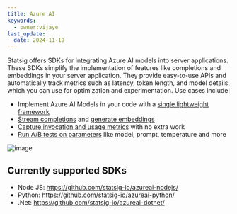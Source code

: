 ```yaml
---
title: Azure AI
keywords:
  - owner:vijaye
last_update:
  date: 2024-11-19
---
```


Statsig offers SDKs for integrating Azure AI models into server applications. These SDKs simplify the implementation of features like completions and embeddings in your server application. They provide easy-to-use APIs and automatically track metrics such as latency, token length, and model details, which you can use for optimization and experimentation. Use cases include:
* Implement Azure AI Models in your code with a [single lightweight framework](/azureai/model-client)
* [Stream completions](/azureai/completions) and [generate embeddings](/azureai/embeddings)
* [Capture invocation and usage metrics](/azureai/capturing-metrics/) with no extra work
* [Run A/B tests on parameters](/azureai/running-experiments) like model, prompt, temperature and more

![image](https://github.com/user-attachments/assets/b23c79c3-8501-4390-a3f3-3496970eb272)

## Currently supported SDKs

* Node JS: https://github.com/statsig-io/azureai-nodejs/
* Python: https://github.com/statsig-io/azureai-python/
* .Net: https://github.com/statsig-io/azureai-dotnet/
